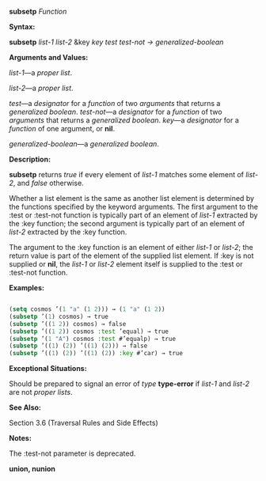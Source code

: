 **subsetp** *Function* 



**Syntax:** 



**subsetp** *list-1 list-2* &amp;key *key test test-not → generalized-boolean* 







 



 



**Arguments and Values:** 



*list-1*—a *proper list*. 



*list-2*—a *proper list*. 



*test*—a *designator* for a *function* of two *arguments* that returns a *generalized boolean*. *test-not*—a *designator* for a *function* of two *arguments* that returns a *generalized boolean*. *key*—a *designator* for a *function* of one argument, or **nil**. 



*generalized-boolean*—a *generalized boolean*. 



**Description:** 



**subsetp** returns *true* if every element of *list-1* matches some element of *list-2*, and *false* otherwise. 



Whether a list element is the same as another list element is determined by the functions specified by the keyword arguments. The first argument to the :test or :test-not function is typically part of an element of *list-1* extracted by the :key function; the second argument is typically part of an element of *list-2* extracted by the :key function. 



The argument to the :key function is an element of either *list-1* or *list-2*; the return value is part of the element of the supplied list element. If :key is not supplied or **nil**, the *list-1* or *list-2* element itself is supplied to the :test or :test-not function. 



**Examples:**
```lisp

(setq cosmos ’(1 "a" (1 2))) → (1 "a" (1 2)) 
(subsetp ’(1) cosmos) → true 
(subsetp ’((1 2)) cosmos) → false 
(subsetp ’((1 2)) cosmos :test ’equal) → true 
(subsetp ’(1 "A") cosmos :test #’equalp) → true 
(subsetp ’((1) (2)) ’((1) (2))) → false 
(subsetp ’((1) (2)) ’((1) (2)) :key #’car) → true 

```
**Exceptional Situations:** 



Should be prepared to signal an error of *type* **type-error** if *list-1* and *list-2* are not *proper lists*. 



**See Also:** 



Section 3.6 (Traversal Rules and Side Effects) 



**Notes:** 



The :test-not parameter is deprecated. 







 



 



**union, nunion** 



